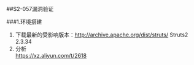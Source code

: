 ##S2-057漏洞验证

###1.环境搭建
1. 下载最新的受影响版本：http://archive.apache.org/dist/struts/  Struts2 2.3.34 
2. 分析  
https://xz.aliyun.com/t/2618  


